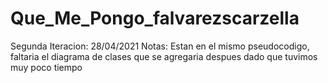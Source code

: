 # Que_Me_Pongo_falvarezscarzella

Segunda Iteracion: 28/04/2021
Notas: Estan en el mismo pseudocodigo, faltaria el diagrama de clases que se agregaria despues dado que tuvimos muy poco tiempo
